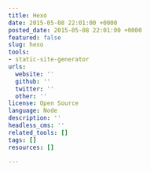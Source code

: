 ```yaml
---
title: Hexo
date: 2015-05-08 22:01:00 +0000
posted_date: 2015-05-08 22:01:00 +0000
featured: false
slug: hexo
tools:
- static-site-generator
urls:
  website: ''
  github: ''
  twitter: ''
  other: ''
license: Open Source
language: Node
description: ''
headless_cms: ''
related_tools: []
tags: []
resources: []

---
```

